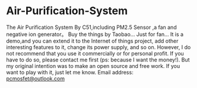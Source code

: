 # Air-Purification-System
The Air Purification System By C51,including PM2.5 Sensor ,a fan and negative ion generator。
Buy the things by Taobao...
Just for fan...
It is a demo,and you can extend it to the Internet of things project, add other interesting features to it, change its power supply, and so on. However, I do not recommend that you use it commercially or for personal profit. If you have to do so, please contact me first (ps: because I want the money!). But my original intention was to make an open source and free work. If you want to play with it, just let me know. Email address: pcmosfet@outlook.com
